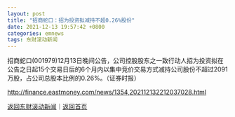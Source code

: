 ```yaml
---
layout: post
title: "招商蛇口：招为投资拟减持不超0.26%股份"
date: 2021-12-13 19:57:42 +0800
categories: emnews
tags: 东财滚动新闻
---
```


招商蛇口(001979)12月13日晚间公告，公司控股股东之一致行动人招为投资拟在公告之日起15个交易日后的6个月内以集中竞价交易方式减持公司股份不超过2091万股，占公司总股本比例的0.26%。（证券时报）

<http://finance.eastmoney.com/news/1354,202112132212037028.html>

[返回东财滚动新闻](//finews.withounder.com/emnews/)｜[返回首页](//finews.withounder.com/)